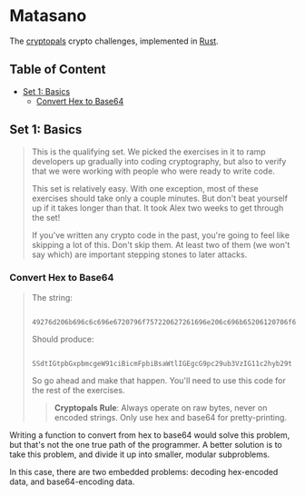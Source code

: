 # Matasano

The [cryptopals](http://cryptopals.com) crypto challenges, implemented in
[Rust](https://rust-lang.org/).

## Table of Content

- [Set 1: Basics](#set-1-basics)
    - [Convert Hex to Base64](#convert-hex-to-base64)

## Set 1: Basics

>   This is the qualifying set. We picked the exercises in it to ramp
>   developers up gradually into coding cryptography, but also to verify that
>   we were working with people who were ready to write code.
>
>   This set is relatively easy. With one exception, most of these exercises
>   should take only a couple minutes. But don't beat yourself up if it takes
>   longer than that. It took Alex two weeks to get through the set!
>
>   If you've written any crypto code in the past, you're going to feel like
>   skipping a lot of this. Don't skip them. At least two of them (we won't say
>   which) are important stepping stones to later attacks.

### Convert Hex to Base64

>   The string:
>   
>       49276d206b696c6c696e6720796f757220627261696e206c696b65206120706f69736f6e6f7573206d757368726f6f6d
>
>   Should produce:
>   
>       SSdtIGtpbGxpbmcgeW91ciBicmFpbiBsaWtlIGEgcG9pc29ub3VzIG11c2hyb29t
>
>   So go ahead and make that happen. You'll need to use this code for the rest of
>   the exercises.
>
>   >   **Cryptopals Rule**: Always operate on raw bytes, never on encoded
>   >   strings. Only use hex and base64 for pretty-printing.

Writing a function to convert from hex to base64 would solve this problem, but that's not
the one true path of the programmer. A better solution is to take this problem, and divide it
up into smaller, modular subproblems.

In this case, there are two embedded problems: decoding hex-encoded data, and base64-encoding
data.

